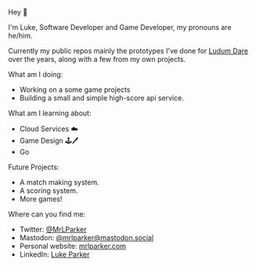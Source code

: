 Hey 👋

I'm Luke, Software Developer and Game Developer, my pronouns are he/him.

Currently my public repos mainly the prototypes I've done for [Ludum Dare](https://ldjam.com) over the years, along with a few from my own projects.

What am I doing:
- Working on a some game projects
- Building a small and simple high-score api service.

What am I learning about:

- Cloud Services ☁️
- Game Design 🕹🖊
- Go

Future Projects:

- A match making system.
- A scoring system.
- More games!

Where can you find me:

- Twitter: [@MrLParker](https://twitter.com/mrlparker)
- Mastodon: [@mrlparker@mastodon.social](https://mastodon.social/web/accounts/238643)
- Personal website: [mrlparker.com](https://mrlparker.com)
- LinkedIn: [Luke Parker](https://www.linkedin.com/in/luke-parker-742b5a4a/)

<!--
**lparkermg/lparkermg** is a ✨ _special_ ✨ repository because its `README.md` (this file) appears on your GitHub profile.

Here are some ideas to get you started:

- 🔭 I’m currently working on ...
- 🌱 I’m currently learning ...
- 👯 I’m looking to collaborate on ...
- 🤔 I’m looking for help with ...
- 💬 Ask me about ...
- 📫 How to reach me: ...
- 😄 Pronouns: ...
- ⚡ Fun fact: ...
-->
